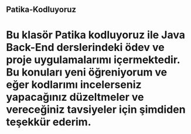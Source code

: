 ## Patika-Kodluyoruz

# Bu klasör Patika kodluyoruz ile Java Back-End derslerindeki ödev ve proje uygulamalarımı içermektedir. Bu konuları yeni öğreniyorum ve eğer kodlarımı incelerseniz yapacağınız düzeltmeler ve vereceğiniz tavsiyeler için şimdiden teşekkür ederim.
